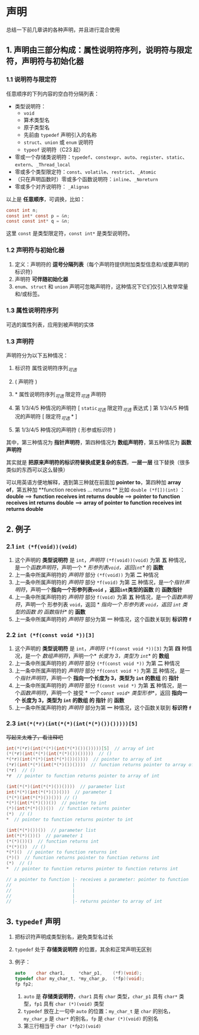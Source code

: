 # 声明

总结一下前几章讲的各种声明，并且进行混合使用

## 1. 声明由三部分构成：属性说明符序列，说明符与限定符，声明符与初始化器

### 1.1 说明符与限定符

任意顺序的下列内容的空白符分隔列表：

- 类型说明符：
    - `void`
    - 算术类型名
    - 原子类型名
    - 先前由 `typedef` 声明引入的名称
    - `struct`、`union` 或 `enum` 说明符
    - `typeof` 说明符（C23 起）
- 零或一个存储类说明符：`typedef`、`constexpr`、`auto`、`register`、`static`、`extern`、`_Thread_local`
- 零或多个类型限定符：`const`、`volatile`、`restrict`、`_Atomic`
- （只在声明函数时）零或多个函数说明符：`inline`、`_Noreturn`
- 零或多个对齐说明符： `_Alignas`

以上是 **任意顺序**，可调换，比如：

```c
const int n;
const int* const p = &n;
const const int* q = &n;
```

这里 `const` 是类型限定符，`const int*` 是类型说明符。

### 1.2 声明符与初始化器

1. 定义：声明符的 **逗号分隔列表**（每个声明符提供附加类型信息和/或要声明的标识符）
2. 声明符 **可伴随初始化器**
3. `enum`、`struct` 和 `union` 声明可忽略声明符，这种情况下它们仅引入枚举常量和/或标签。

### 1.3 属性说明符序列

可选的属性列表，应用到被声明的实体

### 1.3 声明符

声明符分为以下五种情况：

1. 标识符 属性说明符序列$_{可选}$
2. ( 声明符 )

3. \* 属性说明符序列$_{可选}$ 限定符$_{可选}$ 声明符
4. 第 1/3/4/5 种情况的声明符 [ `static`$_{可选}$ 限定符$_{可选}$ 表达式 ]
   第 1/3/4/5 种情况的声明符 [ 限定符$_{可选}$ * ]

5. 第 1/3/4/5 种情况的声明符 ( 形参或标识符 )

其中，第三种情况为 **指针声明符**，第四种情况为 **数组声明符**，第五种情况为 **函数声明符**

其实就是 **把原来声明符的标识符替换成更复杂的东西**，**一层一层** 往下替换（很多类似的东西可以这么替换）

可以用英语方便地解释，遇到第三种就在前面加 **pointer to**，第四种加 **array of**，第五种加 **function receives ... returns
**
比如 `double (*f[])(int)` ：**double** $\implies$ **function receives int returns double** $\implies$ **pointer to
function receives int returns double** $\implies$ **array of pointer to function receives int returns double**

## 2. 例子

### 2.1 `int (*f(void))(void)`

1. 这个声明的 **类型说明符** 是 `int`，_声明符_ `(*f(void))(void)` 为第 **五** 种情况，是一个*函数声明符*，声明一个 *
   *形参列表`void`，返回`int`** 的 **函数**
2. 上一条中所属声明符的 _声明符_ 部分 `(*f(void))` 为第 **二** 种情况
3. 上一条中所属声明符的 _声明符_ 部分 `*f(void)` 为第 **三** 种情况，是一个*指针声明符*，声明一个**指向一个形参列表`void`
   ，返回`int`类型的函数** 的 **函数指针**
4. 上一条中所属声明符的 _声明符_ 部分 `f(void)` 为第 **五** 种情况，是一个*函数声明符*，声明一个 形参列表 `void`，返回 *
   *指向一个 形参列表 `void`，返回 `int` 类型的函数 的 函数指针** 的 **函数**
5. 上一条中所属声明符的 _声明符_ 部分为第 **一** 种情况，这个函数关联到 **标识符 `f`**

### 2.2 `int (*f(const void *))[3]`

1. 这个声明的 **类型说明符** 是 `int`，_声明符_ `(*f(const void *))[3]` 为第 **四** 种情况，是一个 _数组声明符_，声明一个*
   *长度为 3，类型为 `int`** 的 **数组**
2. 上一条中所属声明符的 _声明符_ 部分 `(*f(const void *))` 为第 **二** 种情况
3. 上一条中所属声明符的 _声明符_ 部分 `*f(const void *)` 为第 **三** 种情况，是一个*指针声明符*，声明一个 **指向一个长度为
   3，类型为 `int` 的数组** 的 **指针**
4. 上一条中所属声明符的 _声明符_ 部分 `f(const void *)` 为第 **五** 种情况，是一个*函数声明符*，声明一个 接受 *
   *一个 `const void*` 类型形参**，返回 **指向一个 长度为 3，类型为 `int` 的数组 的 指针** 的 **函数**
5. 上一条中所属声明符的 _声明符_ 部分为第 **一** 种情况，这个函数关联到 **标识符 `f`**

### 2.3 `int(*(*r)(int(*(*)(int(*(*)())()))))[5]`

~~写起来太难了，看注释吧~~

```c
int(*(*r)(int(*(*)(int(*(*)())()))))[5]  // array of int
(*(*r)(int(*(*)(int(*(*)())()))))  // ()
*(*r)(int(*(*)(int(*(*)())())))  // pointer to array of int
(*r)(int(*(*)(int(*(*)())())))  // function returns pointer to array of int
(*r)  // ()
*r  // pointer to function returns pointer to array of int

(int(*(*)(int(*(*)())())))  // parameter list
int(*(*)(int(*(*)())()))  // parameter 1
(*(*)(int(*(*)())())) // ()
*(*)(int(*(*)())())  // pointer to int
(*)(int(*(*)())())  // function returns pointer
(*)  // ()
*  // pointer to function returns pointer to int

(int(*(*)())())  // parameter list
int(*(*)())()  // parameter 1
(*(*)())()  // function returns int
(*(*)())  // ()
*(*)()  // pointer to function returns int
(*)()  // function returns pointer to function returns int
(*)  // ()
*  // pointer to function returns pointer to function returns int

// a pointer to function |- receives a parameter: pointer to function |- receives a parameter: pointer to function |- receives nothing(or unknown before C23)
//                       |                                            |                                            |- returns pointer to function |- reveives nothing(or unknown before C23)
//                       |                                            |                                                                           |- returns int
//                       |                                            |- returns pointer to int
//                       |- returns pointer to array of int
```

## 3. `typedef` 声明

1. 把标识符声明成类型别名，避免类型名过长
2. `typedef` 处于 **存储类说明符** 的位置，其余和正常声明无区别
3. 例子：

   ```c
   auto    char char1,     *char_p1,    (*f)(void);
   typedef char my_char_t, *my_char_p,  (*fp)(void);
   fp fp2;
   ```

    1. `auto` 是 **存储类说明符**，`char1` 具有 `char` 类型，`char_p1` 具有 `char*` 类型，`fp1` 具有 `char (*)(void)` 类型
    2. `typedef` 放在上一句中 `auto` 的位置：`my_char_t` 是 `char` 的别名，`my_char_p` 是 `char*` 的别名，`fp` 是
       `char (*)(void)` 的别名
    3. 第三行相当于 `char (*fp2)(void)`

